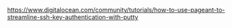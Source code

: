 https://www.digitalocean.com/community/tutorials/how-to-use-pageant-to-streamline-ssh-key-authentication-with-putty

